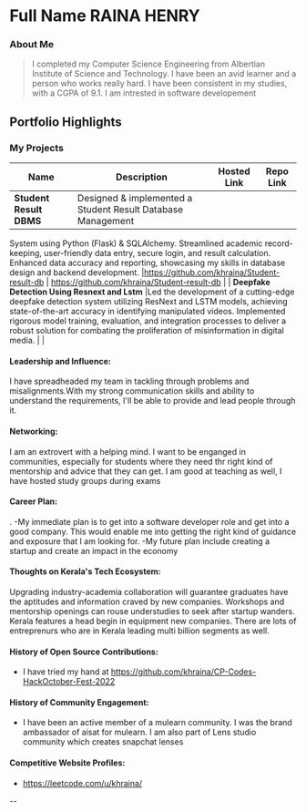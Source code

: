 # Full Name RAINA HENRY

### About Me

> I completed my Computer Science Engineering from Albertian Institute of Science and Technology. I have been an avid learner and a person who works really hard. I have been consistent in my studies, with a CGPA of 9.1. I am intrested in software developement


## Portfolio Highlights

### My Projects

| Name                | Description                                                               | Hosted Link                              | Repo Link                                                      |
|---------------------|---------------------------------------------------------------------------|------------------------------------------|----------------------------------------------------------------|
| **Student Result DBMS**  | Designed & implemented a Student Result Database Management
System using Python (Flask) & SQLAlchemy. Streamlined academic
record-keeping, user-friendly data entry, secure login, and result calculation. Enhanced data accuracy and reporting, showcasing my skills in database design and backend development.                                           |https://github.com/khraina/Student-result-db    | https://github.com/khraina/Student-result-db            |
| **Deepfake Detection Using Resnext and Lstm**  |Led the development of a cutting-edge deepfake detection system
utilizing ResNext and LSTM models, achieving state-of-the-art accuracy in identifying manipulated videos.
Implemented rigorous model training, evaluation, and integration processes to deliver a robust solution for combating the proliferation of misinformation in digital media.                                             |     | 

#### Leadership and Influence:

I have spreadheaded my team in tackling through problems and misalignments.With my strong communication skills and ability to understand the requirements, I'll be able to provide and lead people through it.
#### Networking:

I am an extrovert with a helping mind. I want to be enganged in communities, especially for students where they need thr right kind of mentorship and advice that they can get. I am good at teaching as well, I have hosted study groups during exams

#### Career Plan:
.
-My immediate plan is to get into a software developer role and get into a good company. This would enable me into getting the right kind of guidance and exposure that I am looking for.
-My future plan include creating a startup and create an impact in the economy

#### Thoughts on Kerala's Tech Ecosystem:

Upgrading industry-academia collaboration will guarantee graduates have the aptitudes and information craved by new companies.
Workshops and mentorship openings can rouse understudies to seek after startup wanders.
Kerala features a head begin in equipment new companies. There are lots of entreprenurs who are in Kerala leading multi billion segments as well.
#### History of Open Source Contributions:

- I have tried my hand at https://github.com/khraina/CP-Codes-HackOctober-Fest-2022 

#### History of Community Engagement:

- I have been an active member of a mulearn community. I was the brand ambassador of aisat for mulearn. I am also part of Lens studio community which creates snapchat lenses


#### Competitive Website Profiles:

- https://leetcode.com/u/khraina/


--
